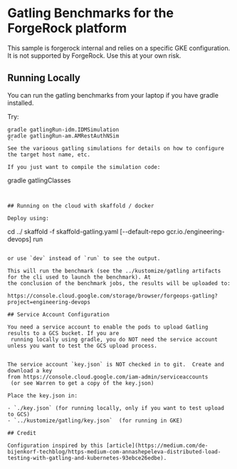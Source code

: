 # Gatling Benchmarks for the ForgeRock platform

This sample is forgerock internal and relies on a specific GKE configuration. It is not
supported by ForgeRock. Use this at your own risk.

## Running Locally

You can run the gatling benchmarks from your laptop if you have gradle installed.

Try:
```
gradle gatlingRun-idm.IDMSimulation
gradle gatlingRun-am.AMRestAuthNSim
``
See the varioous gatling simulations for details on how to configure the target host name, etc.

If you just want to compile the simulation code:

```
gradle gatlingClasses
```


## Running on the cloud with skaffold / docker

Deploy using:
```
cd ../
skaffold -f skaffold-gatling.yaml [--default-repo gcr.io./engineering-devops] run
```

or use `dev` instead of `run` to see the output.

This will run the benchmark (see the ../kustomize/gatling artifacts for the cli used to launch the benchmark). At
the conclusion of the benchmark jobs, the results will be uploaded to:

https://console.cloud.google.com/storage/browser/forgeops-gatling?project=engineering-devops

## Service Account Configuration

You need a service account to enable the pods to upload Gatling results to a GCS bucket. If you are
 running locally using gradle, you do NOT need the service account unless you want to test the GCS upload process.


The service account `key.json` is NOT checked in to git.  Create and download a key
from https://console.cloud.google.com/iam-admin/serviceaccounts
 (or see Warren to get a copy of the key.json)

Place the key.json in:

- `./key.json` (for running locally, only if you want to test upload to GCS)
- `../kustomize/gatling/key.json`  (for running in GKE)

## Credit

Configuration inspired by this [article](https://medium.com/de-bijenkorf-techblog/https-medium-com-annashepeleva-distributed-load-testing-with-gatling-and-kubernetes-93ebce26edbe).